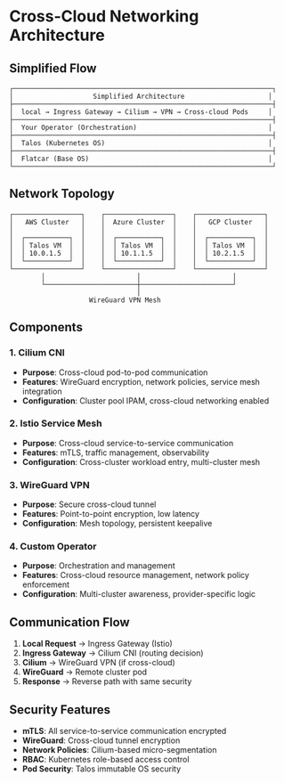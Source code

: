 # Cross-Cloud Networking Architecture

## Simplified Flow
```
┌─────────────────────────────────────────────────────────────────┐
│                    Simplified Architecture                     │
├─────────────────────────────────────────────────────────────────┤
│  local → Ingress Gateway → Cilium → VPN → Cross-cloud Pods     │
├─────────────────────────────────────────────────────────────────┤
│  Your Operator (Orchestration)                                 │
├─────────────────────────────────────────────────────────────────┤
│  Talos (Kubernetes OS)                                         │
├─────────────────────────────────────────────────────────────────┤
│  Flatcar (Base OS)                                             │
└─────────────────────────────────────────────────────────────────┘
```

## Network Topology
```
┌─────────────────┐    ┌─────────────────┐    ┌─────────────────┐
│   AWS Cluster   │    │  Azure Cluster  │    │   GCP Cluster   │
│                 │    │                 │    │                 │
│  ┌───────────┐  │    │  ┌───────────┐  │    │  ┌───────────┐  │
│  │ Talos VM  │  │    │  │ Talos VM  │  │    │  │ Talos VM  │  │
│  │ 10.0.1.5  │  │    │  │ 10.1.1.5  │  │    │  │ 10.2.1.5  │  │
│  └───────────┘  │    │  └───────────┘  │    │  └───────────┘  │
└─────────────────┘    └─────────────────┘    └─────────────────┘
        │                       │                       │
        └───────────────────────┼───────────────────────┘
                                │
                    WireGuard VPN Mesh
```

## Components

### 1. Cilium CNI
- **Purpose**: Cross-cloud pod-to-pod communication
- **Features**: WireGuard encryption, network policies, service mesh integration
- **Configuration**: Cluster pool IPAM, cross-cloud networking enabled

### 2. Istio Service Mesh
- **Purpose**: Cross-cloud service-to-service communication
- **Features**: mTLS, traffic management, observability
- **Configuration**: Cross-cluster workload entry, multi-cluster mesh

### 3. WireGuard VPN
- **Purpose**: Secure cross-cloud tunnel
- **Features**: Point-to-point encryption, low latency
- **Configuration**: Mesh topology, persistent keepalive

### 4. Custom Operator
- **Purpose**: Orchestration and management
- **Features**: Cross-cloud resource management, network policy enforcement
- **Configuration**: Multi-cluster awareness, provider-specific logic

## Communication Flow

1. **Local Request** → Ingress Gateway (Istio)
2. **Ingress Gateway** → Cilium CNI (routing decision)
3. **Cilium** → WireGuard VPN (if cross-cloud)
4. **WireGuard** → Remote cluster pod
5. **Response** → Reverse path with same security

## Security Features

- **mTLS**: All service-to-service communication encrypted
- **WireGuard**: Cross-cloud tunnel encryption
- **Network Policies**: Cilium-based micro-segmentation
- **RBAC**: Kubernetes role-based access control
- **Pod Security**: Talos immutable OS security
